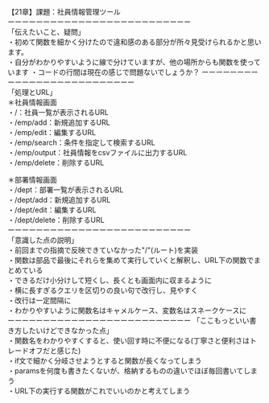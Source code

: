 【21章】課題：社員情報管理ツール  
ーーーーーーーーーーーーーーーーーーーーーーーーーー  
「伝えたいこと、疑問」  
・初めて関数を細かく分けたので違和感のある部分が所々見受けられるかと思います。  
・自分がわかりやすいように線で分けていますが、他の場所からも関数を使っています
・コードの行間は現在の感じで問題ないでしょうか？
ーーーーーーーーーーーーーーーーーーーーーーーーーー  
「処理とURL」  
＊社員情報画面  
・/：社員一覧が表示されるURL  
・/emp/add：新規追加するURL  
・/emp/edit：編集するURL  
・/emp/search：条件を指定して検索するURL  
・/emp/output：社員情報をcsvファイルに出力するURL  
・/emp/delete：削除するURL  
  
＊部署情報画面  
・/dept：部署一覧が表示されるURL  
・/dept/add：新規追加するURL  
・/dept/edit：編集するURL  
・/dept/delete：削除するURL  
ーーーーーーーーーーーーーーーーーーーーーーーーーー  
「意識した点の説明」  
・前回までの指摘で反映できていなかった"/"(ルート)を実装  
・関数は部品で最後にそれらを集めて実行していくと解釈し、URL下の関数でまとめている  
・できるだけ小分けして短くし、長くとも画面内に収まるように  
・横に長すぎるクエリを区切りの良い句で改行し、見やすく  
・改行は一定間隔に  
・わかりやすいように関数名はキャメルケース、変数名はスネークケースに  
ーーーーーーーーーーーーーーーーーーーーーーーーーー
「ここもっといい書き方したいけどできなかった点」  
・関数名をわかりやすくすると、使い回す時に不便になる(丁寧さと便利さはトレードオフだと感じた)  
・if文で細かく分岐させようとすると関数が長くなってしまう  
・paramsを何度も書きたくないが、格納するものの違いでほぼ毎回書いてしまう  
・URL下の実行する関数がこれでいいのかと考えてしまう
